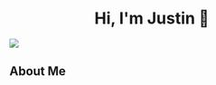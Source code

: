 <div align="center">
<h1 align="center">Hi, I'm Justin 👋</h1>
</div>
<img src="https://imgur.com/a/fqMDxo1.png">

## About Me
